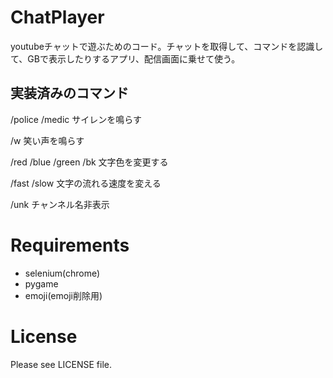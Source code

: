 # ChatPlayer
youtubeチャットで遊ぶためのコード。チャットを取得して、コマンドを認識して、GBで表示したりするアプリ、配信画面に乗せて使う。

## 実装済みのコマンド
/police /medic サイレンを鳴らす

/w 笑い声を鳴らす

/red /blue /green /bk 文字色を変更する

/fast /slow 文字の流れる速度を変える

/unk チャンネル名非表示

# Requirements
- selenium(chrome)
- pygame
- emoji(emoji削除用)

# License
Please see LICENSE file.
